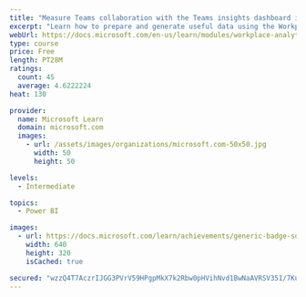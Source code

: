```yaml
---
title: "Measure Teams collaboration with the Teams insights dashboard in Workplace Analytics"
excerpt: "Learn how to prepare and generate useful data using the Workplace Analytics Power BI Teams insights dashboard.  Analyze Microsoft Teams adoption trends from the populated reports."
webUrl: https://docs.microsoft.com/en-us/learn/modules/workplace-analytics-teams-insights/
type: course
price: Free
length: PT28M
ratings:
  count: 45
  average: 4.6222224
heat: 130

provider:
  name: Microsoft Learn
  domain: microsoft.com
  images:
    - url: /assets/images/organizations/microsoft.com-50x50.jpg
      width: 50
      height: 50

levels:
  - Intermediate

topics:
  - Power BI

images:
  - url: https://docs.microsoft.com/learn/achievements/generic-badge-social.png
    width: 640
    height: 320
    isCached: true

secured: "wzzQ4T7AczrIJGG3PVrV59HPgpMkX7k2Rbw0pHVihNvd1BwNaAVRSV351/7Kuj7eqlFfCcF6OEiVizc5nxTelvjOfah0Ef8Waft6kl4B9Pv5eVI/b8QsULjnA3ItssXe6xVpKs2idoKFkYQyU3b4wD9/WIEr12oZ2oMpHrLue7cRP1Zt9l5C9CLrDhQfA6orV+Kwig+AU2k3Y1/G1x154dbJEAJ9XaE3OojaemeKRilkkKMlv+u+I1tJzou/hZIRY1K//XajUsd3NVu1Zgzv5Tun+usbXSp7TRZDQXRBv79R/swRTTq56/Y5P/ouVqrW/RX16igHsIkwBUyXVouUqb3O9ont1iiUhw6et8QIGOO1cNRi5nlxsnDde2AvS7HULUa4DdJAgDpTSbPREOqmJU+wHP0oEPlaVwj+Gg3uP5E=;WSP0rMQOosaW06KG7Fuhpw=="
---
```


